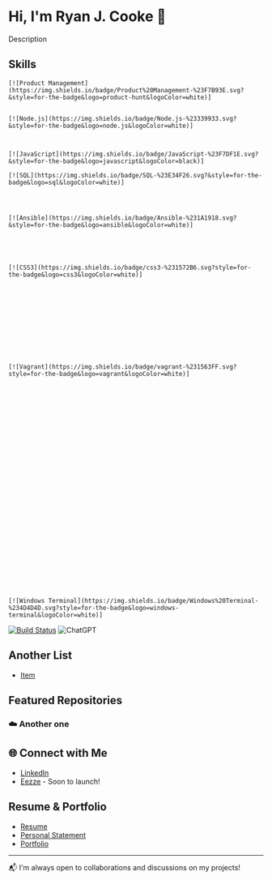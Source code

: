 # Hi, I'm Ryan J. Cooke 👋

Description

## Skills



    [![Product Management](https://img.shields.io/badge/Product%20Management-%23F7B93E.svg?&style=for-the-badge&logo=product-hunt&logoColor=white)]


    [![Node.js](https://img.shields.io/badge/Node.js-%23339933.svg?&style=for-the-badge&logo=node.js&logoColor=white)]



    [![JavaScript](https://img.shields.io/badge/JavaScript-%23F7DF1E.svg?&style=for-the-badge&logo=javascript&logoColor=black)]

    [![SQL](https://img.shields.io/badge/SQL-%23E34F26.svg?&style=for-the-badge&logo=sql&logoColor=white)]




    [![Ansible](https://img.shields.io/badge/Ansible-%231A1918.svg?&style=for-the-badge&logo=ansible&logoColor=white)]





    [![CSS3](https://img.shields.io/badge/css3-%231572B6.svg?style=for-the-badge&logo=css3&logoColor=white)]












    [![Vagrant](https://img.shields.io/badge/vagrant-%231563FF.svg?style=for-the-badge&logo=vagrant&logoColor=white)]































    [![Windows Terminal](https://img.shields.io/badge/Windows%20Terminal-%234D4D4D.svg?style=for-the-badge&logo=windows-terminal&logoColor=white)]









[![Build Status](https://img.shields.io/badge/Entrepreneur-%237D4698.svg?&style=for-the-badge&logo=entrepreneur&logoColor=green)](https://travis-ci.org/user/repo)
![ChatGPT](https://img.shields.io/badge/chatGPT-74aa9c?style=for-the-badge&logo=openai&logoColor=white)

## Another List
- [Item](https://google.com)

## Featured Repositories

### ☁️ Another one

## 🌐 Connect with Me
- [LinkedIn](https://www.linkedin.com/in/ryan-j-cooke/)
- [Eezze](https://eezze.io/) - Soon to launch!

## Resume & Portfolio
- [Resume](https://ryansresume.s3.amazonaws.com/resume.html)
- [Personal Statement](https://ryansresume.s3.amazonaws.com/personal-statement.html)
- [Portfolio](https://ryansresume.s3.amazonaws.com/portfolio.html)
---

📬 I'm always open to collaborations and discussions on my projects!